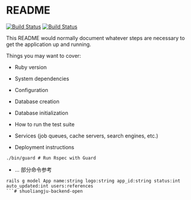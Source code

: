 # README
[![Build Status](https://travis-ci.com/sanvibyfish/shuoliangju-backend.svg?token=edu7zCWsSDb4qfyG56Zm&branch=develop)](https://travis-ci.com/sanvibyfish/shuoliangju-backend)
[![Build Status](https://travis-ci.com/sanvibyfish/shuoliangju-backend.svg?token=edu7zCWsSDb4qfyG56Zm&branch=master)](https://travis-ci.com/sanvibyfish/shuoliangju-backend)

This README would normally document whatever steps are necessary to get the
application up and running.

Things you may want to cover:

* Ruby version

* System dependencies

* Configuration

* Database creation

* Database initialization

* How to run the test suite

* Services (job queues, cache servers, search engines, etc.)

* Deployment instructions

```
./bin/guard # Run Rspec with Guard

```
* ...
部分命令参考
```
rails g model App name:string logo:string app_id:string status:int auto_updated:int users:references
```# shuoliangju-backend-open
